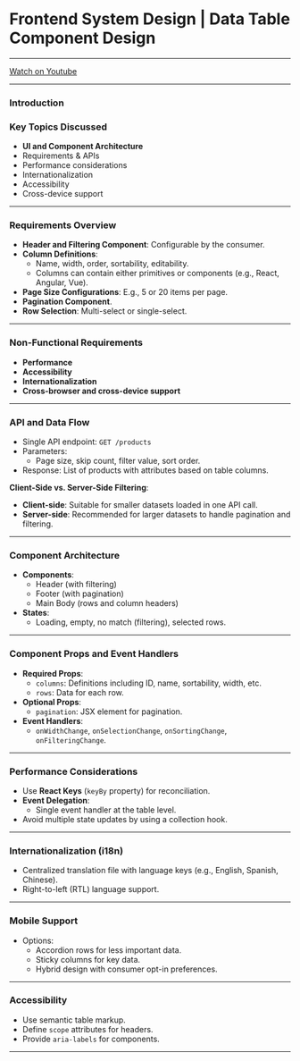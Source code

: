 # Frontend System Design | Data Table Component Design

---

[Watch on Youtube](https://www.youtube.com/watch?v=-T3Cnevueq8)

---

### Introduction

### Key Topics Discussed

- **UI and Component Architecture**
- Requirements & APIs
- Performance considerations
- Internationalization
- Accessibility
- Cross-device support

---

### Requirements Overview

- **Header and Filtering Component**: Configurable by the consumer.
- **Column Definitions**:
  - Name, width, order, sortability, editability.
  - Columns can contain either primitives or components (e.g., React, Angular, Vue).
- **Page Size Configurations**: E.g., 5 or 20 items per page.
- **Pagination Component**.
- **Row Selection**: Multi-select or single-select.

---

### Non-Functional Requirements

- **Performance**
- **Accessibility**
- **Internationalization**
- **Cross-browser and cross-device support**

---

### API and Data Flow

- Single API endpoint: `GET /products`
- Parameters:
  - Page size, skip count, filter value, sort order.
- Response: List of products with attributes based on table columns.

**Client-Side vs. Server-Side Filtering**:

- **Client-side**: Suitable for smaller datasets loaded in one API call.
- **Server-side**: Recommended for larger datasets to handle pagination and filtering.

---

### Component Architecture

- **Components**:
  - Header (with filtering)
  - Footer (with pagination)
  - Main Body (rows and column headers)
- **States**:
  - Loading, empty, no match (filtering), selected rows.

---

### Component Props and Event Handlers

- **Required Props**:
  - `columns`: Definitions including ID, name, sortability, width, etc.
  - `rows`: Data for each row.
- **Optional Props**:
  - `pagination`: JSX element for pagination.
- **Event Handlers**:
  - `onWidthChange`, `onSelectionChange`, `onSortingChange`, `onFilteringChange`.

---

### Performance Considerations

- Use **React Keys** (`keyBy` property) for reconciliation.
- **Event Delegation**:
  - Single event handler at the table level.
- Avoid multiple state updates by using a collection hook.

---

### Internationalization (i18n)

- Centralized translation file with language keys (e.g., English, Spanish, Chinese).
- Right-to-left (RTL) language support.

---

### Mobile Support

- Options:
  - Accordion rows for less important data.
  - Sticky columns for key data.
  - Hybrid design with consumer opt-in preferences.

---

### Accessibility

- Use semantic table markup.
- Define `scope` attributes for headers.
- Provide `aria-labels` for components.

---
